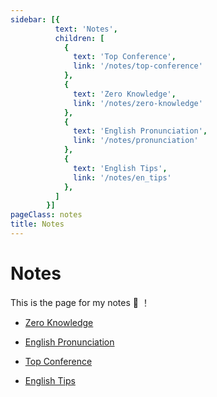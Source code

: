 ```yaml
---
sidebar: [{
          text: 'Notes',
          children: [
            {
              text: 'Top Conference',
              link: '/notes/top-conference'
            },
            {
              text: 'Zero Knowledge',
              link: '/notes/zero-knowledge'
            },
            {
              text: 'English Pronunciation',
              link: '/notes/pronunciation'
            },
            {
              text: 'English Tips',
              link: '/notes/en_tips'
            },
          ]
        }]
pageClass: notes
title: Notes
---
```


# Notes

This is the page for my notes :tada: ！

- [Zero Knowledge](./zero-knowledge.md)

- [English Pronunciation](./pronunciation.md)

- [Top Conference](./top-conference.md)

- [English Tips](./en_tips.md)





<style lang="stylus">

.theme-container.notes .page
  font-size 17px
  font-family "lucida grande", "lucida sans unicode", lucida, "Helvetica Neue", Helvetica, Arial, sans-serif;
  p
    margin 1.5rem 0 1.5rem
  p, ul, ol
    line-height normal
  a
    color black

</style>